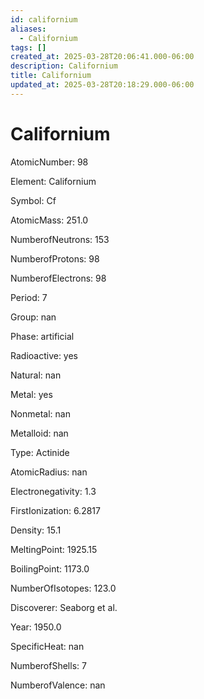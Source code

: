 ```yaml
---
id: californium
aliases:
  - Californium
tags: []
created_at: 2025-03-28T20:06:41.000-06:00
description: Californium
title: Californium
updated_at: 2025-03-28T20:18:29.000-06:00
---
```




# Californium

AtomicNumber: 98

Element: Californium

Symbol: Cf

AtomicMass: 251.0

NumberofNeutrons: 153

NumberofProtons: 98

NumberofElectrons: 98

Period: 7

Group: nan

Phase: artificial

Radioactive: yes

Natural: nan

Metal: yes

Nonmetal: nan

Metalloid: nan

Type: Actinide

AtomicRadius: nan

Electronegativity: 1.3

FirstIonization: 6.2817

Density: 15.1

MeltingPoint: 1925.15

BoilingPoint: 1173.0

NumberOfIsotopes: 123.0

Discoverer: Seaborg et al.

Year: 1950.0

SpecificHeat: nan

NumberofShells: 7

NumberofValence: nan

